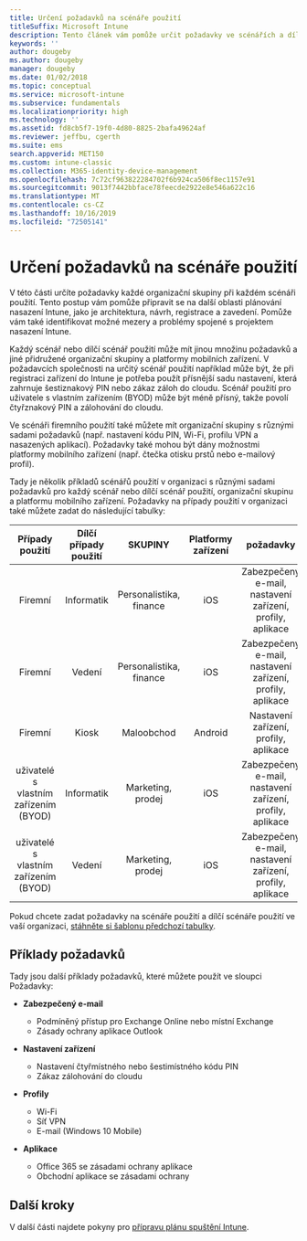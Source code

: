```yaml
---
title: Určení požadavků na scénáře použití
titleSuffix: Microsoft Intune
description: Tento článek vám pomůže určit požadavky ve scénářích a dílčích scénářích použití při cloudové implementaci Microsoft Intune.
keywords: ''
author: dougeby
ms.author: dougeby
manager: dougeby
ms.date: 01/02/2018
ms.topic: conceptual
ms.service: microsoft-intune
ms.subservice: fundamentals
ms.localizationpriority: high
ms.technology: ''
ms.assetid: fd8cb5f7-19f0-4d80-8825-2bafa49624af
ms.reviewer: jeffbu, cgerth
ms.suite: ems
search.appverid: MET150
ms.custom: intune-classic
ms.collection: M365-identity-device-management
ms.openlocfilehash: 7c72cf963822284702f6b924ca506f8ec1157e91
ms.sourcegitcommit: 9013f7442bbface78feecde2922e8e546a622c16
ms.translationtype: MT
ms.contentlocale: cs-CZ
ms.lasthandoff: 10/16/2019
ms.locfileid: "72505141"
---
```

# <a name="determine-use-case-scenario-requirements"></a>Určení požadavků na scénáře použití

V této části určíte požadavky každé organizační skupiny při každém scénáři použití. Tento postup vám pomůže připravit se na další oblasti plánování nasazení Intune, jako je architektura, návrh, registrace a zavedení. Pomůže vám také identifikovat možné mezery a problémy spojené s projektem nasazení Intune.

Každý scénář nebo dílčí scénář použití může mít jinou množinu požadavků a jiné přidružené organizační skupiny a platformy mobilních zařízení. V požadavcích společnosti na určitý scénář použití například může být, že při registraci zařízení do Intune je potřeba použít přísnější sadu nastavení, která zahrnuje šestiznakový PIN nebo zákaz záloh do cloudu. Scénář použití pro uživatele s vlastním zařízením (BYOD) může být méně přísný, takže povolí čtyřznakový PIN a zálohování do cloudu.

Ve scénáři firemního použití také můžete mít organizační skupiny s různými sadami požadavků (např. nastavení kódu PIN, Wi-Fi, profilu VPN a nasazených aplikací). Požadavky také mohou být dány možnostmi platformy mobilního zařízení (např. čtečka otisku prstů nebo e-mailový profil).

Tady je několik příkladů scénářů použití v organizaci s různými sadami požadavků pro každý scénář nebo dílčí scénář použití, organizační skupinu a platformu mobilního zařízení. Požadavky na případy použití v organizaci také můžete zadat do následující tabulky:

| **Případy použití** | **Dílčí případy použití** | **SKUPINY** | **Platformy zařízení** | **požadavky** |
|:---:|:---:|:---:|:---:|:---:|
| Firemní | Informatik | Personalistika, finance | iOS | Zabezpečený e-mail, nastavení zařízení, profily, aplikace |                                                          
| Firemní | Vedení | Personalistika, finance | iOS | Zabezpečený e-mail, nastavení zařízení, profily, aplikace |                                                         
| Firemní | Kiosk | Maloobchod | Android | Nastavení zařízení, profily, aplikace |
| uživatelé s vlastním zařízením (BYOD) | Informatik | Marketing, prodej | iOS | Zabezpečený e-mail, nastavení zařízení, profily, aplikace |                                                         
| uživatelé s vlastním zařízením (BYOD) | Vedení | Marketing, prodej | iOS | Zabezpečený e-mail, nastavení zařízení, profily, aplikace |

Pokud chcete zadat požadavky na scénáře použití a dílčí scénáře použití ve vaší organizaci, [stáhněte si šablonu předchozí tabulky](https://gallery.technet.microsoft.com/Intune-deployment-planning-fae156c2?redir=0).


## <a name="examples-of-requirements"></a>Příklady požadavků

Tady jsou další příklady požadavků, které můžete použít ve sloupci Požadavky:

- **Zabezpečený e-mail**
  - Podmíněný přístup pro Exchange Online nebo místní Exchange
  - Zásady ochrany aplikace Outlook

- **Nastavení zařízení**
  - Nastavení čtyřmístného nebo šestimístného kódu PIN
  - Zákaz zálohování do cloudu

- **Profily**
  - Wi-Fi
  - Síť VPN
  - E-mail (Windows 10 Mobile)

- **Aplikace**
  - Office 365 se zásadami ochrany aplikace
  - Obchodní aplikace se zásadami ochrany

## <a name="next-steps"></a>Další kroky

V další části najdete pokyny pro [přípravu plánu spuštění Intune](planning-guide-rollout-plan.md).
